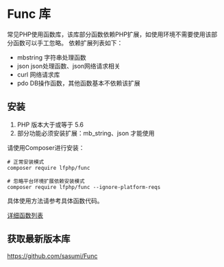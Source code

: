 # Func 库
常见PHP使用函数库，该库部分函数依赖PHP扩展，如使用环境不需要使用该部分函数可以手工忽略。
依赖扩展列表如下：
- mbstring 字符串处理函数
- json json处理函数、json网络请求相关
- curl 网络请求库
- pdo DB操作函数，其他函数基本不依赖该扩展

## 安装
1. PHP 版本大于或等于 5.6
2. 部分功能必须安装扩展：mb_string、json 才能使用

请使用Composer进行安装：
```shell script
# 正常安装模式
composer require lfphp/func

# 忽略平台环境扩展依赖安装模式
composer require lfphp/func --ignore-platform-reqs
```
具体使用方法请参考具体函数代码。

[详细函数列表](functions.md)

## 获取最新版本库
https://github.com/sasumi/Func

